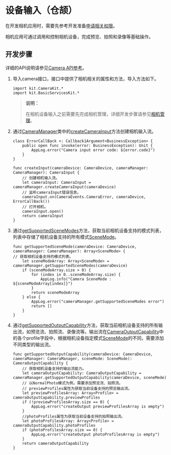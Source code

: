# 设备输入（仓颉）

在开发相机应用时，需要先参考开发准备[申请相关权限](./cj-camera-preparation.md)。

相机应用可通过调用和控制相机设备，完成预览、拍照和录像等基础操作。

## 开发步骤

详细的API说明请参见[Camera API参考](../../../../API_Reference/source_zh_cn/apis/CameraKit/cj-apis-multimedia-camera.md)。

1. 导入camera接口，接口中提供了相机相关的属性和方法，导入方法如下。

    <!-- compile -->

    ```cangjie
    import kit.CameraKit.*
    import kit.BasicServicesKit.*
    ```

    > **说明：**
    >
    > 在相机设备输入之前需要先完成相机管理，详细开发步骤请参见[相机管理](./cj-camera-device-management.md)。

2. 通过[CameraManager](../../../../API_Reference/source_zh_cn/apis/CameraKit/cj-apis-multimedia-camera.md#class-cameramanager)类中的[createCameraInput](../../../../API_Reference/source_zh_cn/apis/CameraKit/cj-apis-multimedia-camera.md#func-createcamerainputcameradevice)方法创建相机输入流。

    <!-- compile -->

    ```cangjie
    class ErrorCallBack <: Callback1Argument<BusinessException> {
        public open func invoke(error: BusinessException): Unit {
            AppLog.error("Camera input error code: ${error.code}")
        }
    }

    func createInput(cameraDevice: CameraDevice, cameraManager: CameraManager): CameraInput {
        // 创建相机输入流。
        let cameraInput: CameraInput = cameraManager.createCameraInput(cameraDevice)
        // 监听cameraInput错误信息。
        cameraInput.on(CameraEvents.CameraError, cameraDevice, ErrorCallBack())
        // 打开相机。
        cameraInput.open()
        return cameraInput
    }
    ```

3. 通过[getSupportedSceneModes](../../../../API_Reference/source_zh_cn/apis/CameraKit/cj-apis-multimedia-camera.md#func-getsupportedscenemodescameradevice)方法，获取当前相机设备支持的模式列表，列表中存储了相机设备支持的所有模式[SceneMode](../../../../API_Reference/source_zh_cn/apis/CameraKit/cj-apis-multimedia-camera.md#enum-scenemode)。

    <!-- compile -->

    ```cangjie
    func getSupportedSceneMode(cameraDevice: CameraDevice, cameraManager: CameraManager): Array<SceneMode> {
    // 获取相机设备支持的模式列表。
        let sceneModeArray: Array<SceneMode> = cameraManager.getSupportedSceneModes(cameraDevice)
        if (sceneModeArray.size > 0) {
            for (index in 0..sceneModeArray.size) {
                AppLog.info("Camera SceneMode : ${sceneModeArray[index]}")
            }
            return sceneModeArray
        } else {
            AppLog.error("cameraManager.getSupportedSceneModes error")
            return []
        }
    }
    ```

4. 通过[getSupportedOutputCapability](../../../../API_Reference/source_zh_cn/apis/CameraKit/cj-apis-multimedia-camera.md#func-getsupportedoutputcapabilitycameradevice-scenemode)方法，获取当前相机设备支持的所有输出流，如预览流、拍照流、录像流等。输出流在[CameraOutputCapability](../../../../API_Reference/source_zh_cn/apis/CameraKit/cj-apis-multimedia-camera.md#class-cameraoutputcapability)中的各个profile字段中，根据相机设备指定模式[SceneMode](../../../../API_Reference/source_zh_cn/apis/CameraKit/cj-apis-multimedia-camera.md#enum-scenemode)的不同，需要添加不同类型的输出流。

    <!-- compile -->

    ```cangjie
    func getSupportedOutputCapability(cameraDevice: CameraDevice, cameraManager: CameraManager, sceneMode: SceneMode): CameraOutputCapability {
        // 获取相机设备支持的输出流能力。
        let cameraOutputCapability: CameraOutputCapability = cameraManager.getSupportedOutputCapability(cameraDevice, sceneMode)
        // 以NormalPhoto模式为例，需要添加预览流、拍照流。
        // previewProfiles属性为获取当前设备支持的预览输出流。
        let previewProfilesArray: Array<Profile> = cameraOutputCapability.previewProfiles
        if (!previewProfilesArray.size == 0) {
            AppLog.error("createOutput previewProfilesArray is empty")
        }
        //photoProfiles属性为获取当前设备支持的拍照输出流。
        let photoProfilesArray: Array<Profile> = cameraOutputCapability.photoProfiles
        if (photoProfilesArray.size == 0) {
            AppLog.error("createOutput photoProfilesArray is empty")
        }
        return cameraOutputCapability
    }
    ```

